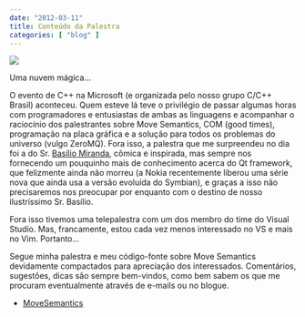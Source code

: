 ```yaml
---
date: "2012-03-11"
title: Conteúdo da Palestra
categories: [ "blog" ]
---
```

[![](/images/3Dfi9Jr.png)](/images/tagcloud.png)

Uma nuvem mágica...

O evento de C++ na Microsoft (e organizada pelo nosso grupo C/C++ Brasil) aconteceu. Quem esteve lá teve o privilégio de passar algumas horas com programadores e entusiastas de ambas as linguagens e acompanhar o raciocínio dos palestrantes sobre Move Semantics, COM (good times), programação na placa gráfica e a solução para todos os problemas do universo (vulgo ZeroMQ). Fora isso, a palestra que me surpreendeu no dia foi a do Sr. [Basílio Miranda](http://www.agit.com.br/basilio_miranda/), cômica e inspirada, mas sempre nos fornecendo um pouquinho mais de conhecimento acerca do Qt framework, que felizmente ainda não morreu (a Nokia recentemente liberou uma série nova que ainda usa a versão evoluída do Symbian), e graças a isso não precisaremos nos preocupar por enquanto com o destino de nosso ilustríssimo Sr. Basílio.

Fora isso tivemos uma telepalestra com um dos membro do time do Visual Studio. Mas, francamente, estou cada vez menos interessado no VS e mais no Vim. Portanto...

Segue minha palestra e meu código-fonte sobre Move Semantics devidamente compactados para apreciação dos interessados. Comentários, sugestões, dicas são sempre bem-vindos, como bem sabem os que me procuram eventualmente através de e-mails ou no blogue.

	
  * [MoveSemantics](/images/MoveSemantics.7z)

